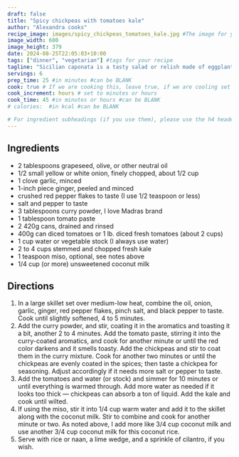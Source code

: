 ```yaml
---
draft: false
title: "Spicy chickpeas with tomatoes kale"
author: "Alexandra cooks"
recipe_image: images/spicy_chickpeas_tomatoes_kale.jpg #The image for your recipe
image_width: 600
image_height: 379
date: 2024-08-25T22:05:03+10:00
tags: ["dinner", "vegetarian"] #tags for your recipe
tagline: "Sicilian caponata is a tasty salad or relish made of eggplant with onions, celery, and tomatoes and augmented with tangy olives and capers."
servings: 6
prep_time: 25 #in minutes #can be BLANK
cook: true # If we are cooking this, leave true, if we are cooling set to false
cook_increment: hours # set to minutes or hours
cook_time: 45 #in minutes or hours #can be BLANK
# calories:  #in kcal #can be BLANK

# For ingredient subheadings (if you use them), please use the h4 header.  For print view I have those elements targeted
---
```



## Ingredients

- 2 tablespoons grapeseed, olive, or other neutral oil
- 1/2 small yellow or white onion, finely chopped, about 1/2 cup
- 1 clove garlic, minced
- 1-inch piece ginger, peeled and minced
- crushed red pepper flakes to taste (I use 1/2 teaspoon or less)
- salt and pepper to taste
- 3 tablespoons curry powder, I love Madras brand
- 1 tablespoon tomato paste
- 2 420g cans, drained and rinsed
- 400g can diced tomatoes or 1 lb. diced fresh tomatoes (about 2 cups)
- 1 cup water or vegetable stock (I always use water)
- 2 to 4 cups stemmed and chopped fresh kale
- 1 teaspoon miso, optional, see notes above
- 1/4 cup (or more) unsweetened coconut milk

## Directions

1. In a large skillet set over medium-low heat, combine the oil, onion, garlic, ginger, red pepper flakes, pinch salt, and black pepper to taste. Cook until slightly softened, 4 to 5 minutes.
2. Add the curry powder, and stir, coating it in the aromatics and toasting it a bit, another 2 to 4 minutes. Add the tomato paste, stirring it into the curry-coated aromatics, and cook for another minute or until the red color darkens and it smells toasty. Add the chickpeas and stir to coat them in the curry mixture. Cook for another two minutes or until the chickpeas are evenly coated in the spices; then taste a chickpea for seasoning. Adjust accordingly if it needs more salt or pepper to taste. 
3. Add the tomatoes and water (or stock) and simmer for 10 minutes or until everything is warmed through. Add more water as needed if it looks too thick — chickpeas can absorb a ton of liquid. Add the kale and cook until wilted.
4. If using the miso, stir it into 1/4 cup warm water and add it to the skillet along with the coconut milk. Stir to combine and cook for another minute or two. As noted above, I add more like 3/4 cup coconut milk and use another 3/4 cup coconut milk for this coconut rice. 
5. Serve with rice or naan, a lime wedge, and a sprinkle of cilantro, if you wish. 